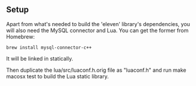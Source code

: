 Setup
-----

Apart from what's needed to build the 'eleven' library's dependencies,
you will also need the MySQL connector and Lua. You can get the former from Homebrew:

	brew install mysql-connector-c++

It will be linked in statically.

Then duplicate the lua/src/luaconf.h.orig file as "luaconf.h" and run make macosx test to build the Lua static library.